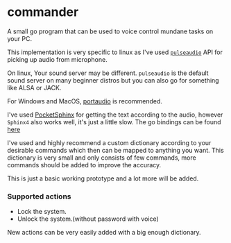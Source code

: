 # commander
A small go program that can be used to voice control mundane tasks on your PC.

This implementation is very specific to linux as I've used [`pulseaudio`](https://www.freedesktop.org/wiki/Software/PulseAudio/) API for picking up audio from microphone.

On linux, Your sound server may be different. `pulseaudio` is the default sound server on many beginner distros but you can also go for something like ALSA or JACK.

For Windows and MacOS, [portaudio](http://www.portaudio.com/) is recommended.

I've used [PocketSphinx](http://www.speech.cs.cmu.edu/pocketsphinx/) for getting the text according to the audio, however `Sphinx4` also works well, it's just a little slow. The go bindings can be found [here](https://github.com/cmusphinx/pocketsphinx)

I've used and highly recommend a custom dictionary according to your desirable commands which then can be mapped to anything you want. This dictionary is very small and only consists of few commands, more commands should be added to improve the accuracy.

This is just a basic working prototype and a lot more will be added.

### Supported actions
- Lock the system.
- Unlock the system.(without password with voice)

New actions can be very easily added with a big enough dictionary.
